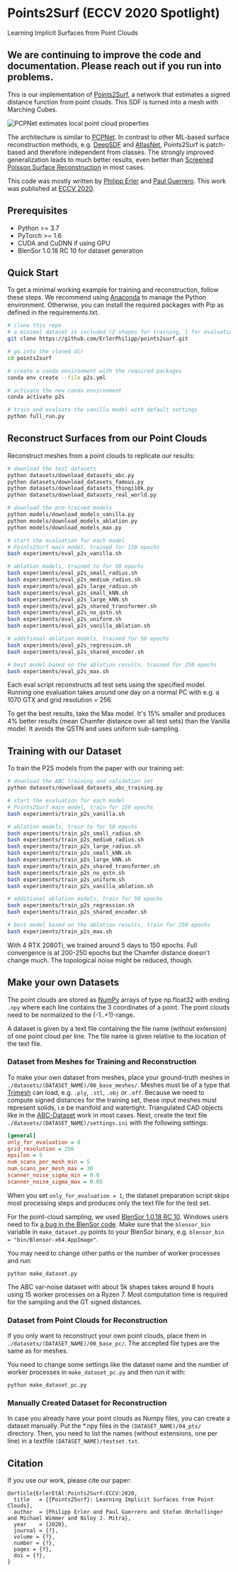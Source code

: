 # Points2Surf (ECCV 2020 Spotlight)
Learning Implicit Surfaces from Point Clouds


## We are continuing to improve the code and documentation. Please reach out if you run into problems.


This is our implementation of [Points2Surf](https://www.cg.tuwien.ac.at/research/publications/2020/erler-p2s/),
a network that estimates a signed distance function from point clouds. This SDF is turned into a mesh with Marching Cubes.

![PCPNet estimates local point cloud properties](images/teaser.png)

The architecture is similar to [PCPNet](https://github.com/paulguerrero/pcpnet/). In contrast to other ML-based surface reconstruction methods, e.g. [DeepSDF](https://github.com/facebookresearch/DeepSDF) and [AtlasNet](https://github.com/ThibaultGROUEIX/AtlasNet), Points2Surf is patch-based and therefore independent from classes. The strongly improved generalization leads to much better results, even better than [Screened Poisson Surface Reconstruction](http://hhoppe.com/proj/screenedpoisson/) in most cases.

This code was mostly written by [Philipp Erler](https://philipperler.net/) and [Paul Guerrero](https://paulguerrero.github.io).
This work was published at [ECCV 2020](https://eccv2020.eu/).


## Prerequisites
* Python >= 3.7
* PyTorch >= 1.6
* CUDA and CuDNN if using GPU
* BlenSor 1.0.18 RC 10 for dataset generation


## Quick Start

To get a minimal working example for training and reconstruction, follow these steps. We recommend using [Anaconda](https://anaconda.org/) to manage the Python environment. Otherwise, you can install the required packages with Pip as defined in the requirements.txt.

``` bash
# clone this repo
# a minimal dataset is included (2 shapes for training, 1 for evaluation)
git clone https://github.com/ErlerPhilipp/points2surf.git

# go into the cloned dir
cd points2surf

# create a conda environment with the required packages
conda env create --file p2s.yml

# activate the new conda environment
conda activate p2s

# train and evaluate the vanilla model with default settings
python full_run.py
```


## Reconstruct Surfaces from our Point Clouds

Reconstruct meshes from a point clouds to replicate our results:
``` bash
# download the test datasets
python datasets/download_datasets_abc.py
python datasets/download_datasets_famous.py
python datasets/download_datasets_thingi10k.py
python datasets/download_datasets_real_world.py

# download the pre-trained models
python models/download_models_vanilla.py
python models/download_models_ablation.py
python models/download_models_max.py

# start the evaluation for each model
# Points2Surf main model, trained for 150 epochs
bash experiments/eval_p2s_vanilla.sh

# ablation models, trained to for 50 epochs
bash experiments/eval_p2s_small_radius.sh
bash experiments/eval_p2s_medium_radius.sh
bash experiments/eval_p2s_large_radius.sh
bash experiments/eval_p2s_small_kNN.sh
bash experiments/eval_p2s_large_kNN.sh
bash experiments/eval_p2s_shared_transformer.sh
bash experiments/eval_p2s_no_qstn.sh
bash experiments/eval_p2s_uniform.sh
bash experiments/eval_p2s_vanilla_ablation.sh

# additional ablation models, trained for 50 epochs
bash experiments/eval_p2s_regression.sh
bash experiments/eval_p2s_shared_encoder.sh

# best model based on the ablation results, trained for 250 epochs
bash experiments/eval_p2s_max.sh
```

Each eval script reconstructs all test sets using the specified model. Running one evaluation takes around one day on a normal PC with e.g. a 1070 GTX and grid resolution = 256.

To get the best results, take the Max model. It's 15% smaller and produces 4% better results (mean Chamfer distance over all test sets) than the Vanilla model. It avoids the QSTN and uses uniform sub-sampling.


## Training with our Dataset

To train the P2S models from the paper with our training set:
``` bash
# download the ABC training and validation set
python datasets/download_datasets_abc_training.py

# start the evaluation for each model
# Points2Surf main model, train for 150 epochs
bash experiments/train_p2s_vanilla.sh

# ablation models, train to for 50 epochs
bash experiments/train_p2s_small_radius.sh
bash experiments/train_p2s_medium_radius.sh
bash experiments/train_p2s_large_radius.sh
bash experiments/train_p2s_small_kNN.sh
bash experiments/train_p2s_large_kNN.sh
bash experiments/train_p2s_shared_transformer.sh
bash experiments/train_p2s_no_qstn.sh
bash experiments/train_p2s_uniform.sh
bash experiments/train_p2s_vanilla_ablation.sh

# additional ablation models, train for 50 epochs
bash experiments/train_p2s_regression.sh
bash experiments/train_p2s_shared_encoder.sh

# best model based on the ablation results, train for 250 epochs
bash experiments/train_p2s_max.sh
```

With 4 RTX 2080Ti, we trained around 5 days to 150 epochs. Full convergence is at 200-250 epochs but the Chamfer distance doesn't change much. The topological noise might be reduced, though.


## Make your own Datasets

The point clouds are stored as [NumPy](https://numpy.org/) arrays of type np.float32 with ending `.npy` where each line contains the 3 coordinates of a point. The point clouds need to be normalized to the (-1..+1)-range.

A dataset is given by a text file containing the file name (without extension) of one point cloud per line. The file name is given relative to the location of the text file.


### Dataset from Meshes for Training and Reconstruction

To make your own dataset from meshes, place your ground-truth meshes in `./datasets/(DATASET_NAME)/00_base_meshes/`. Meshes must be of a type that [Trimesh](https://trimsh.org/) can load, e.g. `.ply`, `.stl`, `.obj` or `.off`. Because we need to compute signed distances for the training set, these input meshes must represent solids, i.e be manifold and watertight. Triangulated CAD objects like in the [ABC-Dataset](https://archive.nyu.edu/handle/2451/43778) work in most cases. Next, create the text file `./datasets/(DATASET_NAME)/settings.ini` with the following settings:
``` ini
[general]
only_for_evaluation = 0
grid_resolution = 256
epsilon = 5
num_scans_per_mesh_min = 5
num_scans_per_mesh_max = 30
scanner_noise_sigma_min = 0.0
scanner_noise_sigma_max = 0.05
```
When you set `only_for_evaluation = 1`, the dataset preparation script skips most processing steps and produces only the text file for the test set.

For the point-cloud sampling, we used [BlenSor 1.0.18 RC 10](https://www.blensor.org/). Windows users need to fix [a bug in the BlenSor code](https://github.com/mgschwan/blensor/issues/30). Make sure that the `blensor_bin` variable in `make_dataset.py` points to your BlenSor binary, e.g. `blensor_bin = "bin/Blensor-x64.AppImage"`.

You may need to change other paths or the number of worker processes and run: 
```
python make_dataset.py
```

The ABC var-noise dataset with about 5k shapes takes around 8 hours using 15 worker processes on a Ryzen 7. Most computation time is required for the sampling and the GT signed distances.


### Dataset from Point Clouds for Reconstruction

If you only want to reconstruct your own point clouds, place them in `./datasets/(DATASET_NAME)/00_base_pc/`. The accepted file types are the same as for meshes.

You need to change some settings like the dataset name and the number of worker processes in `make_dataset_pc.py` and then run it with:
```
python make_dataset_pc.py
```


### Manually Created Dataset for Reconstruction

In case you already have your point clouds as Numpy files, you can create a dataset manually. Put the *.npy files in the `(DATASET_NAME)/04_pts/` directory. Then, you need to list the names (without extensions, one per line) in a textfile `(DATASET_NAME)/testset.txt`.


## Citation
If you use our work, please cite our paper:
```
@article{ErlerEtAl:Points2Surf:ECCV:2020,
  title   = {{Points2Surf}: Learning Implicit Surfaces from Point Clouds}, 
  author  = {Philipp Erler and Paul Guerrero and Stefan Ohrhallinger and Michael Wimmer and Niloy J. Mitra},
  year    = {2020},
  journal = {?},
  volume = {?},
  number = {?},
  pages = {?},
  doi = {?},
}
```
